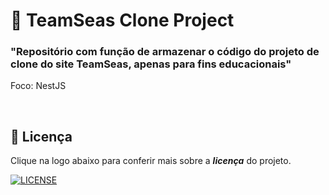 # :ocean: TeamSeas Clone Project

### **"Repositório com função de armazenar o código do projeto de clone do site TeamSeas, apenas para fins educacionais"**

Foco: NestJS

<br/>

## 🔖 Licença

Clique na logo abaixo para conferir mais sobre a **_licença_** do projeto.

[![LICENSE](https://img.shields.io/badge/MIT-E58080?style=for-the-badge&logo=bookstack&logoColor=white)](/LICENSE.md)
